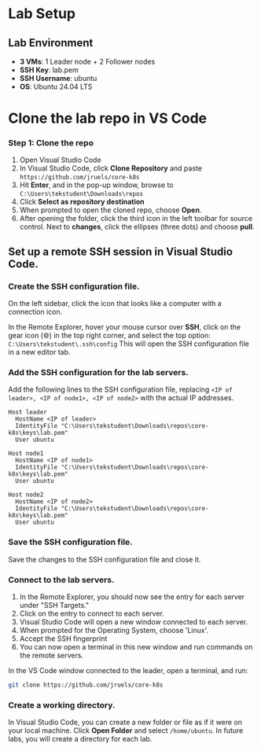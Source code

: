 # Lab Setup 
## Lab Environment
- **3 VMs**: 1 Leader node + 2 Follower nodes
- **SSH Key**: lab.pem 
- **SSH Username**: ubuntu
- **OS**: Ubuntu 24.04 LTS



# Clone the lab repo in VS Code

### Step 1: Clone the repo

1. Open Visual Studio Code
2. In Visual Studio Code, click **Clone Repository** and paste `https://github.com/jruels/core-k8s`
3. Hit **Enter**, and in the pop-up window, browse to `C:\Users\tekstudent\Downloads\repos`
4. Click **Select as repository destination**
5. When prompted to open the cloned repo, choose **Open**.
6. After opening the folder, click the third icon in the left toolbar for source control. Next to **changes**, click the ellipses (three dots) and choose **pull**.

## Set up a remote SSH session in Visual Studio Code.   

### Create the SSH configuration file.

On the left sidebar, click the icon that looks like a computer with a connection icon.

In the Remote Explorer, hover your mouse cursor over **SSH**, click on the gear icon (⚙️) in the top right corner, and select the top option: `C:\Users\tekstudent\.ssh\config` This will open the SSH configuration file in a new editor tab.


### Add the SSH configuration for the lab servers.

Add the following lines to the SSH configuration file, replacing `<IP of leader>, <IP of node1>, <IP of node2>` with the actual IP addresses.

```plaintext
Host leader
  HostName <IP of leader>
  IdentityFile "C:\Users\tekstudent\Downloads\repos\core-k8s\keys\lab.pem"
  User ubuntu
  
Host node1
  HostName <IP of node1>
  IdentityFile "C:\Users\tekstudent\Downloads\repos\core-k8s\keys\lab.pem"
  User ubuntu
  
Host node2
  HostName <IP of node2>
  IdentityFile "C:\Users\tekstudent\Downloads\repos\core-k8s\keys\lab.pem"
  User ubuntu
```

### Save the SSH configuration file.

Save the changes to the SSH configuration file and close it.


### Connect to the lab servers.

1. In the Remote Explorer, you should now see the entry for each server under "SSH Targets."
2. Click on the entry to connect to each server.
3. Visual Studio Code will open a new window connected to each server.
4. When prompted for the Operating System, choose 'Linux'.  
5. Accept the SSH fingerprint
6. You can now open a terminal in this new window and run commands on the remote servers.

In the VS Code window connected to the leader, open a terminal, and run: 

```bash
git clone https://github.com/jruels/core-k8s
```



### Create a working directory.

In Visual Studio Code, you can create a new folder or file as if it were on your local machine.
Click **Open Folder** and select `/home/ubuntu`.
In future labs, you will create a directory for each lab.
